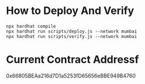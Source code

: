# How to Deploy And Verify

```shell
npx hardhat compile
npx hardhat run scripts/deploy.js --network mumbai
npx hardhat run scripts/verify.js --network mumbai
```

# Current Contract Addressf

0x66805BEAa216d7D1a5253fD65656eBBE949B4760
